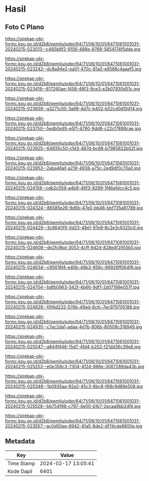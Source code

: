 # Hasil

## Foto C Plano

https://sirekap-obj-formc.kpu.go.id/d2b8/pemilu/pdpr/64/71/06/10/01/6471061001031-20240215-023013--c465b8f2-9156-488e-8769-5854174f5dde.jpg

https://sirekap-obj-formc.kpu.go.id/d2b8/pemilu/pdpr/64/71/06/10/01/6471061001031-20240215-023242--dc8a94e2-ea01-470c-81a0-e9588c4aaef5.jpg

https://sirekap-obj-formc.kpu.go.id/d2b8/pemilu/pdpr/64/71/06/10/01/6471061001031-20240215-023419--817260ae-f458-48f3-9ce3-e2b07930d51c.jpg

https://sirekap-obj-formc.kpu.go.id/d2b8/pemilu/pdpr/64/71/06/10/01/6471061001031-20240215-023659--a3271c00-3a98-4d7c-b402-b52cd0d10d14.jpg

https://sirekap-obj-formc.kpu.go.id/d2b8/pemilu/pdpr/64/71/06/10/01/6471061001031-20240215-023750--5edb0e95-e5f1-4790-9dd8-c22cf7888cae.jpg

https://sirekap-obj-formc.kpu.go.id/d2b8/pemilu/pdpr/64/71/06/10/01/6471061001031-20240215-023925--64935c50-c1d3-487d-bc88-b7985822b02f.jpg

https://sirekap-obj-formc.kpu.go.id/d2b8/pemilu/pdpr/64/71/06/10/01/6471061001031-20240215-023953--2aba46af-a219-4938-a75c-2ed9df0c70a0.jpg

https://sirekap-obj-formc.kpu.go.id/d2b8/pemilu/pdpr/64/71/06/10/01/6471061001031-20240215-024158--cdb2c559-a4b8-46f3-9299-1f46afdcc4c5.jpg

https://sirekap-obj-formc.kpu.go.id/d2b8/pemilu/pdpr/64/71/06/10/01/6471061001031-20240215-024324--86585e26-9d6b-47e0-bb46-bbf735a81789.jpg

https://sirekap-obj-formc.kpu.go.id/d2b8/pemilu/pdpr/64/71/06/10/01/6471061001031-20240215-024429--3c9640f9-0d23-48e1-97e9-8c2e3c6320c0.jpg

https://sirekap-obj-formc.kpu.go.id/d2b8/pemilu/pdpr/64/71/06/10/01/6471061001031-20240215-024608--de2fc9bd-3053-4cff-8d2d-828e4f2955b5.jpg

https://sirekap-obj-formc.kpu.go.id/d2b8/pemilu/pdpr/64/71/06/10/01/6471061001031-20240215-024634--c95618f4-e40b-46b3-958c-99926ff064f6.jpg

https://sirekap-obj-formc.kpu.go.id/d2b8/pemilu/pdpr/64/71/06/10/01/6471061001031-20240215-024704--bdfb0963-342f-4b66-9df1-2d07199e057f.jpg

https://sirekap-obj-formc.kpu.go.id/d2b8/pemilu/pdpr/64/71/06/10/01/6471061001031-20240215-024828--f0f4d233-576b-49ad-8cfc-7ec979705186.jpg

https://sirekap-obj-formc.kpu.go.id/d2b8/pemilu/pdpr/64/71/06/10/01/6471061001031-20240215-024935--c7ac2da1-adaa-4d7b-806b-80508c318949.jpg

https://sirekap-obj-formc.kpu.go.id/d2b8/pemilu/pdpr/64/71/06/10/01/6471061001031-20240215-025047--a844f446-15d7-4fd4-b202-f21dd36c39e8.jpg

https://sirekap-obj-formc.kpu.go.id/d2b8/pemilu/pdpr/64/71/06/10/01/6471061001031-20240215-025253--e0e358c3-7304-4124-866e-3087288da43b.jpg

https://sirekap-obj-formc.kpu.go.id/d2b8/pemilu/pdpr/64/71/06/10/01/6471061001031-20240215-025348--1b0935aa-92a2-45c3-8bc8-f68c9d89e508.jpg

https://sirekap-obj-formc.kpu.go.id/d2b8/pemilu/pdpr/64/71/06/10/01/6471061001031-20240215-025528--bb754f98-c797-4e00-b1b7-2ecaa9bb2df4.jpg

https://sirekap-obj-formc.kpu.go.id/d2b8/pemilu/pdpr/64/71/06/10/01/6471061001031-20240215-023557--ac0d50ee-8942-41a5-8de2-df74cde8800e.jpg


## Metadata

| Key        | Value               |
| ---------- | ------------------- |
| Time Stamp | 2024-02-17 13:05:41 |
| Kode Dapil | 6401                |



